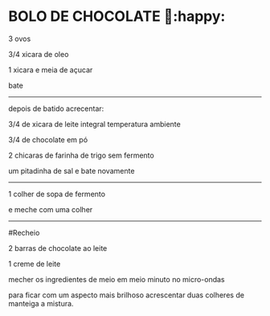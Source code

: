 

# **BOLO DE CHOCOLATE** :cake::happy:

3 ovos

3/4 xicara de oleo

1 xicara e meia de açucar

bate

-----------------------------------------------

depois de batido acrecentar:

3/4 de xicara de leite integral temperatura ambiente

3/4 de chocolate em pó

2 chicaras de farinha de trigo sem fermento

um pitadinha de sal e bate novamente

----------------------------------------------

1 colher de sopa de fermento

e  meche com uma colher

---------------



#Recheio

2 barras de chocolate ao leite

1 creme de leite

mecher os ingredientes de meio em meio minuto no micro-ondas

para ficar com um aspecto mais brilhoso acrescentar duas colheres de manteiga a mistura.

